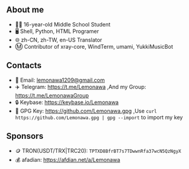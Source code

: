 ## About me
* 👨‍🎓 16-year-old Middle School Student
* 🖥️ Shell, Python, HTML Programer
* 🌐 zh-CN, zh-TW, en-US Translator
* Ⓜ️ Contributor of xray-core, WindTerm, umami, YukkiMusicBot
## Contacts
* 📧 Email: lemonawa1209@gmail.com
* ✈️ Telegram: https://t.me/Lemonawa ,And my Group: https://t.me/LemonawaGroup
* 🔒 Keybase: https://keybase.io/Lemonawa
* 🔑 GPG Key: https://github.com/Lemonawa.gpg ,Use `curl https://github.com/Lemonawa.gpg | gpg --import` to import my key
## Sponsors
* 🪙 TRON(USDT/TRX|TRC20): `TPTXD8BfrBT7s7TDwwnRfa37wcN5QzNgyX`
* 💰 afadian: https://afdian.net/a/Lemonawa
